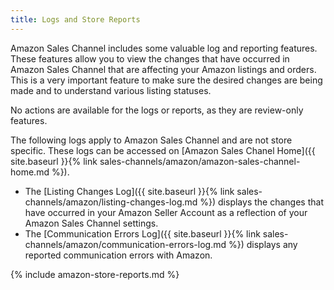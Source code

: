 ```yaml
---
title: Logs and Store Reports
---
```


Amazon Sales Channel includes some valuable log and reporting features. These features allow you to view the changes that have occurred in Amazon Sales Channel that are affecting your Amazon listings and orders. This is a very important feature to make sure the desired changes are being made and to understand various listing statuses.

No actions are available for the logs or reports, as they are review-only features.

The following logs apply to Amazon Sales Channel and are not store specific. These logs can be accessed on [Amazon Sales Chanel Home]({{ site.baseurl }}{% link sales-channels/amazon/amazon-sales-channel-home.md %}).

- The [Listing Changes Log]({{ site.baseurl }}{% link sales-channels/amazon/listing-changes-log.md %}) displays the changes that have occurred in your Amazon Seller Account as a reflection of your Amazon Sales Channel settings.
- The [Communication Errors Log]({{ site.baseurl }}{% link sales-channels/amazon/communication-errors-log.md %}) displays any reported communication errors with Amazon.

{% include amazon-store-reports.md %}
